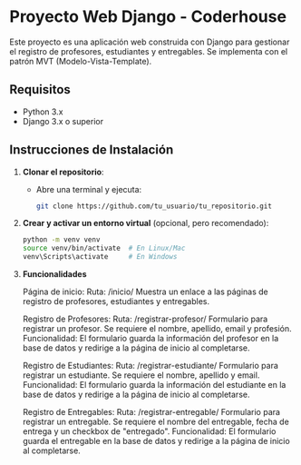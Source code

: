 # Proyecto Web Django - Coderhouse

Este proyecto es una aplicación web construida con Django para gestionar el registro de profesores, estudiantes y entregables. Se implementa con el patrón MVT (Modelo-Vista-Template).

## Requisitos

- Python 3.x
- Django 3.x o superior

## Instrucciones de Instalación

1. **Clonar el repositorio**:
   - Abre una terminal y ejecuta:
     ```bash
     git clone https://github.com/tu_usuario/tu_repositorio.git
     ```
   
2. **Crear y activar un entorno virtual** (opcional, pero recomendado):
   ```bash
   python -m venv venv
   source venv/bin/activate  # En Linux/Mac
   venv\Scripts\activate     # En Windows

3. **Funcionalidades**

    Página de inicio:
        Ruta: /inicio/
        Muestra un enlace a las páginas de registro de profesores, estudiantes y entregables.

    Registro de Profesores:
        Ruta: /registrar-profesor/
        Formulario para registrar un profesor. Se requiere el nombre, apellido, email y profesión.
        Funcionalidad: El formulario guarda la información del profesor en la base de datos y redirige a la página de inicio al completarse.

    Registro de Estudiantes:
        Ruta: /registrar-estudiante/
        Formulario para registrar un estudiante. Se requiere el nombre, apellido y email.
        Funcionalidad: El formulario guarda la información del estudiante en la base de datos y redirige a la página de inicio al completarse.

    Registro de Entregables:
        Ruta: /registrar-entregable/
        Formulario para registrar un entregable. Se requiere el nombre del entregable, fecha de entrega y un checkbox de "entregado".
        Funcionalidad: El formulario guarda el entregable en la base de datos y redirige a la página de inicio al completarse.